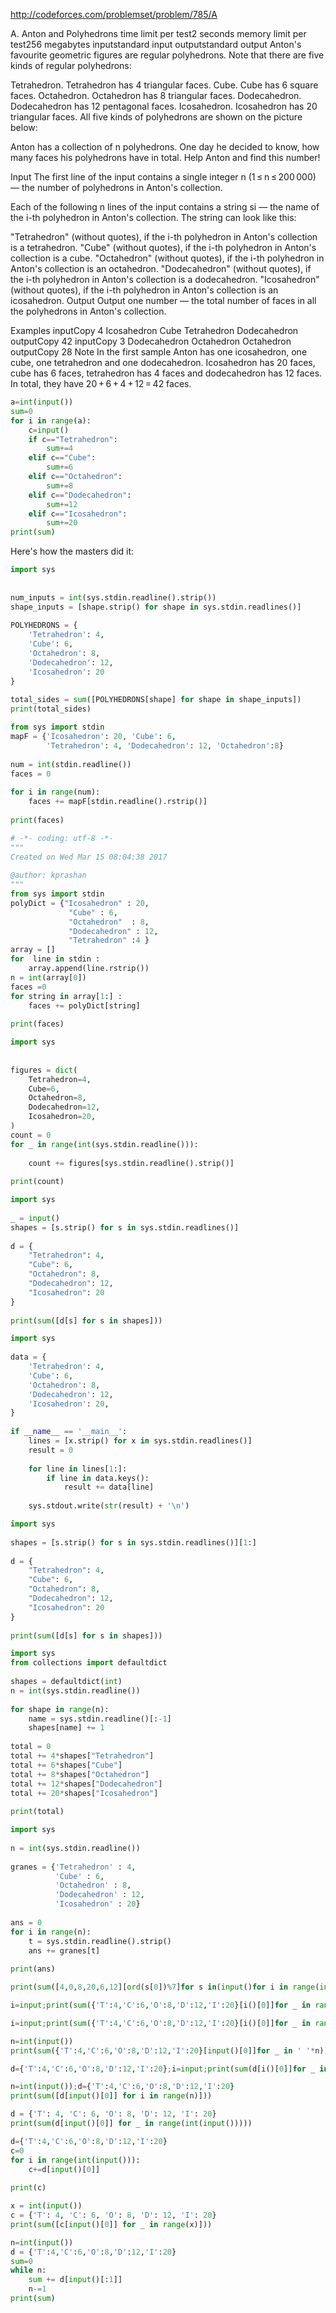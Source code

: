 http://codeforces.com/problemset/problem/785/A


A. Anton and Polyhedrons
time limit per test2 seconds
memory limit per test256 megabytes
inputstandard input
outputstandard output
Anton's favourite geometric figures are regular polyhedrons. Note that there are five kinds of regular polyhedrons:

Tetrahedron. Tetrahedron has 4 triangular faces.
Cube. Cube has 6 square faces.
Octahedron. Octahedron has 8 triangular faces.
Dodecahedron. Dodecahedron has 12 pentagonal faces.
Icosahedron. Icosahedron has 20 triangular faces.
All five kinds of polyhedrons are shown on the picture below:


Anton has a collection of n polyhedrons. One day he decided to know, how many faces his polyhedrons have in total. Help Anton and find this number!

Input
The first line of the input contains a single integer n (1 ≤ n ≤ 200 000) — the number of polyhedrons in Anton's collection.

Each of the following n lines of the input contains a string si — the name of the i-th polyhedron in Anton's collection. The string can look like this:

"Tetrahedron" (without quotes), if the i-th polyhedron in Anton's collection is a tetrahedron.
"Cube" (without quotes), if the i-th polyhedron in Anton's collection is a cube.
"Octahedron" (without quotes), if the i-th polyhedron in Anton's collection is an octahedron.
"Dodecahedron" (without quotes), if the i-th polyhedron in Anton's collection is a dodecahedron.
"Icosahedron" (without quotes), if the i-th polyhedron in Anton's collection is an icosahedron.
Output
Output one number — the total number of faces in all the polyhedrons in Anton's collection.

Examples
inputCopy
4
Icosahedron
Cube
Tetrahedron
Dodecahedron
outputCopy
42
inputCopy
3
Dodecahedron
Octahedron
Octahedron
outputCopy
28
Note
In the first sample Anton has one icosahedron, one cube, one tetrahedron and one dodecahedron. Icosahedron has 20 faces, cube has 6 faces, tetrahedron has 4 faces and dodecahedron has 12 faces. In total, they have 20 + 6 + 4 + 12 = 42 faces.

```python
a=int(input())
sum=0
for i in range(a):
    c=input()
    if c=="Tetrahedron":
        sum+=4
    elif c=="Cube":
        sum+=6
    elif c=="Octahedron":
        sum+=8
    elif c=="Dodecahedron":
        sum+=12
    elif c=="Icosahedron":
        sum+=20
print(sum)

```
Here's how the masters did it:

```python
import sys
 
 
num_inputs = int(sys.stdin.readline().strip())
shape_inputs = [shape.strip() for shape in sys.stdin.readlines()]
 
POLYHEDRONS = {
    'Tetrahedron': 4,
    'Cube': 6,
    'Octahedron': 8,
    'Dodecahedron': 12,
    'Icosahedron': 20
}
 
total_sides = sum([POLYHEDRONS[shape] for shape in shape_inputs])
print(total_sides)
```
```python
from sys import stdin 
mapF = {'Icosahedron': 20, 'Cube': 6,
        'Tetrahedron': 4, 'Dodecahedron': 12, 'Octahedron':8}
 
num = int(stdin.readline())
faces = 0
 
for i in range(num):
    faces += mapF[stdin.readline().rstrip()]
 
print(faces)
```
```python
# -*- coding: utf-8 -*-
"""
Created on Wed Mar 15 08:04:38 2017
 
@author: kprashan
"""
from sys import stdin
polyDict = {"Icosahedron" : 20,
             "Cube" : 6,
             "Octahedron"  : 8,
             "Dodecahedron" : 12,
             "Tetrahedron" :4 }
array = []
for  line in stdin :
    array.append(line.rstrip())
n = int(array[0])
faces =0
for string in array[1:] :
    faces += polyDict[string]
 
print(faces)
```



```python
import sys
 
 
figures = dict(
    Tetrahedron=4,
    Cube=6,
    Octahedron=8,
    Dodecahedron=12,
    Icosahedron=20,
)
count = 0
for _ in range(int(sys.stdin.readline())):
 
    count += figures[sys.stdin.readline().strip()]
 
print(count)

```


```python
import sys
 
_ = input()
shapes = [s.strip() for s in sys.stdin.readlines()]
 
d = {
    "Tetrahedron": 4,
    "Cube": 6,
    "Octahedron": 8,
    "Dodecahedron": 12,
    "Icosahedron": 20
}
 
print(sum([d[s] for s in shapes]))
```



```python
import sys
 
data = {
    'Tetrahedron': 4,
    'Cube': 6,
    'Octahedron': 8,
    'Dodecahedron': 12,
    'Icosahedron': 20,
}
 
if __name__ == '__main__':
    lines = [x.strip() for x in sys.stdin.readlines()]
    result = 0
 
    for line in lines[1:]:
        if line in data.keys():
            result += data[line]
 
    sys.stdout.write(str(result) + '\n')


```



```python
import sys
 
shapes = [s.strip() for s in sys.stdin.readlines()][1:]
 
d = {
    "Tetrahedron": 4,
    "Cube": 6,
    "Octahedron": 8,
    "Dodecahedron": 12,
    "Icosahedron": 20
}
 
print(sum([d[s] for s in shapes]))
```



```python
import sys
from collections import defaultdict
 
shapes = defaultdict(int)
n = int(sys.stdin.readline())
 
for shape in range(n):
    name = sys.stdin.readline()[:-1]
    shapes[name] += 1
 
total = 0
total += 4*shapes["Tetrahedron"]
total += 6*shapes["Cube"]
total += 8*shapes["Octahedron"]
total += 12*shapes["Dodecahedron"]
total += 20*shapes["Icosahedron"]
 
print(total)
```


```python
import sys
 
n = int(sys.stdin.readline())
 
granes = {'Tetrahedron' : 4,
          'Cube' : 6,
          'Octahedron' : 8,
          'Dodecahedron' : 12,
          'Icosahedron' : 20}
 
ans = 0
for i in range(n):
    t = sys.stdin.readline().strip()
    ans += granes[t]
 
print(ans)
```


```python
print(sum([4,0,8,20,6,12][ord(s[0])%7]for s in(input()for i in range(int(input())))))
```


```python
i=input;print(sum({'T':4,'C':6,'O':8,'D':12,'I':20}[i()[0]]for _ in range(int(i()))))
```


```python
i=input;print(sum({'T':4,'C':6,'O':8,'D':12,'I':20}[i()[0]]for _ in range(int(i()))))
```
```python
n=int(input())
print(sum({'T':4,'C':6,'O':8,'D':12,'I':20}[input()[0]]for _ in ' '*n))
```

```python
d={'T':4,'C':6,'O':8,'D':12,'I':20};i=input;print(sum(d[i()[0]]for _ in range(int(i()))))
```
```python
n=int(input());d={'T':4,'C':6,'O':8,'D':12,'I':20}
print(sum([d[input()[0]] for i in range(n)]))
```
```python
d = {'T': 4, 'C': 6, 'O': 8, 'D': 12, 'I': 20}
print(sum(d[input()[0]] for _ in range(int(input()))))
```
```python
d={'T':4,'C':6,'O':8,'D':12,'I':20}
c=0
for i in range(int(input())):
    c+=d[input()[0]]
 
print(c)
```
```python
x = int(input())
c = {'T': 4, 'C': 6, 'O': 8, 'D': 12, 'I': 20}
print(sum([c[input()[0]] for _ in range(x)]))
```

```python
n=int(input())
d = {'T':4,'C':6,'O':8,'D':12,'I':20}
sum=0
while n:
    sum += d[input()[:1]]
    n-=1
print(sum)
```
```python

```
```python

```
```python

```
```python

```
```python

```
